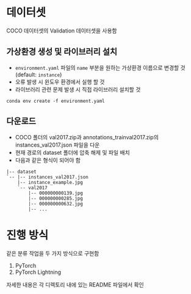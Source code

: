 # 데이터셋
COCO 데이터셋의 Validation 데이터셋을 사용함

## 가상환경 생성 및 라이브러리 설치
- `environment.yaml` 파일의 `name` 부분을 원하는 가상환경 이름으로 변경할 것 (default: `instance`)
- 오류 발생 시 윈도우 환경에서 실행 할 것
- 라이브러리 관련 문제 발생 시 직접 라이브러리 설치할 것
```shell
conda env create -f environment.yaml
```

## 다운로드
- COCO 폴더의 val2017.zip과 annotations_trainval2017.zip의 instances_val2017.json 파일을 다운
- 현재 경로의 dataset 폴더에 압축 해제 및 파일 배치
- 다음과 같은 형식이 되어야 함
```shell
|-- dataset
`-- |-- instances_val2017.json
    |-- instance_example.jpg
    `-- val2017
        |-- 000000000139.jpg
        |-- 000000000285.jpg
        |-- 000000000632.jpg
        |-- ... 
```

# 진행 방식
같은 분류 작업을 두 가지 방식으로 구현함
1. PyTorch
2. PyTorch Lightning

자세한 내용은 각 디렉토리 내에 있는 README 파일에서 확인
